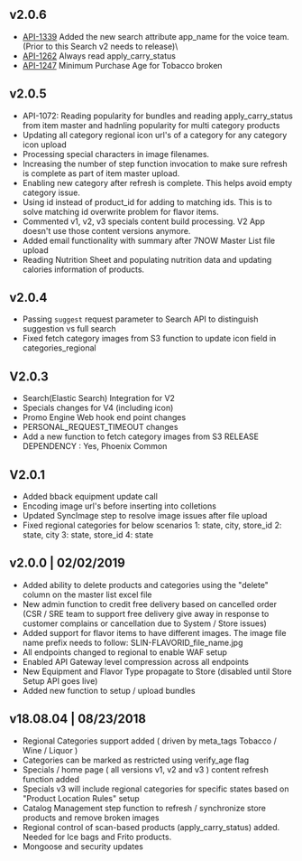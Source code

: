 ## v2.0.6
- [API-1339](https://digital-711.atlassian.net/browse/API-1339) Added the new search attribute app_name for the voice team. (Prior to this Search v2 needs to release)\
- [API-1262](https://digital-711.atlassian.net/browse/API-1262) Always read apply_carry_status
- [API-1247](https://digital-711.atlassian.net/browse/API-1247) Minimum Purchase Age for Tobacco broken

## v2.0.5
- API-1072: Reading popularity for bundles and reading apply_carry_status  from item master and hadnling popularity for multi category products
- Updating all category regional icon url's of a category for any category icon upload
- Processing special characters in image filenames.
- Increasing the number of step function invocation to make sure refresh is complete as part of item master upload.
- Enabling new category after refresh is complete. This helps avoid empty category issue.
- Using id instead of product_id for adding to matching ids. This is to solve matching id overwrite problem for flavor items.
- Commented v1, v2, v3 specials content build processing. V2 App doesn't use those content versions anymore.
- Added email functionality with summary after 7NOW Master List file upload
- Reading Nutrition Sheet and populating nutrition data and updating calories information of products.

## v2.0.4
- Passing `suggest` request parameter to Search API to distinguish suggestion vs full search
- Fixed fetch category images from S3 function to update icon field in categories_regional  

## V2.0.3 
- Search(Elastic Search) Integration for V2
- Specials changes for V4 (including icon)
- Promo Engine Web hook end point changes
- PERSONAL_REQUEST_TIMEOUT changes
- Add a new function to fetch category images from S3
RELEASE DEPENDENCY : Yes, Phoenix Common

## V2.0.1
- Added bback equipment update call
- Encoding image url's before inserting into colletions
- Updated SyncImage step to resolve image issues after file upload
- Fixed regional categories for below scenarios 
	1: state, city, store_id
	2: state, city
	3: state, store_id
	4: state

## v2.0.0 | 02/02/2019
- Added ability to delete products and categories using the "delete" column on the master list excel file
- New admin function to credit free delivery based on cancelled order (CSR / SRE team to support free delivery give away in response to customer complains or cancellation due to System / Store issues)
- Added support for flavor items to have different images. The image file name prefix needs to follow: SLIN-FLAVORID_file_name.jpg
- All endpoints changed to regional to enable WAF setup
- Enabled API Gateway level compression across all endpoints
- New Equipment and Flavor Type propagate to Store (disabled until Store Setup API goes live)
- Added new function to setup / upload bundles

## v18.08.04 | 08/23/2018
- Regional Categories support added ( driven by meta_tags Tobacco / Wine / Liquor )
- Categories can be marked as restricted using verify_age flag
- Specials / home page ( all versions v1, v2 and v3 ) content refresh function added
- Specials v3 will include regional categories for specific states based on "Product Location Rules" setup
- Catalog Management step function to refresh / synchronize store products and remove broken images
- Regional control of scan-based products (apply_carry_status) added. Needed for Ice bags and Frito products.
- Mongoose and security updates